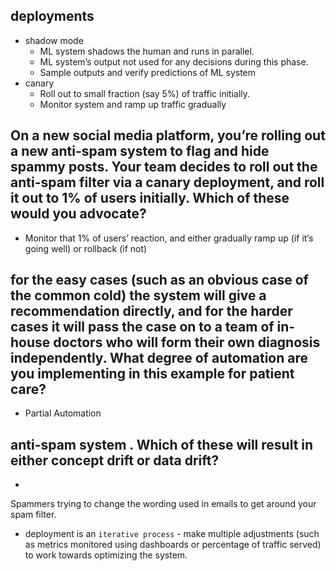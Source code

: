 ## deployments
- shadow mode 
  - ML system shadows the human and runs in parallel. 
  - ML system’s output not used for any decisions during this phase. 
  - Sample outputs and verify predictions of ML system
- canary
  - Roll out to small fraction (say 5%) of traffic initially.
  - Monitor system and ramp up traffic gradually
## On a new social media platform, you’re rolling out a new anti-spam system to flag and hide spammy posts. Your team decides to roll out the anti-spam filter via a canary deployment, and roll it out to 1% of users initially. Which of these would you advocate?
- Monitor that 1% of users’ reaction, and either gradually ramp up (if it’s going well) or rollback (if not) 

## for the easy cases (such as an obvious case of the common cold) the system will give a recommendation directly, and for the harder cases it will pass the case on to a team of in-house doctors who will form their own diagnosis independently. What degree of automation are you implementing in this example for patient care? 
- Partial Automation

## anti-spam system . Which of these will result in either concept drift or data drift?
- 
Spammers trying to change the wording used in emails to get around your spam filter.

- deployment is an `iterative process` - make multiple adjustments (such as metrics monitored using dashboards or percentage of traffic served) to work towards optimizing the system.